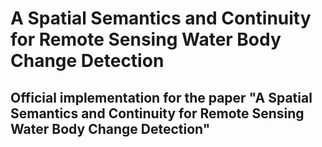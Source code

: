 # A Spatial Semantics and Continuity for Remote Sensing Water Body Change Detection
## Official implementation for the paper "A Spatial Semantics and Continuity for Remote Sensing Water Body Change Detection"



